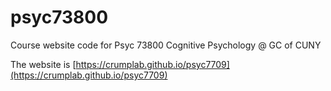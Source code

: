 # psyc73800
Course website code for Psyc 73800 Cognitive Psychology @ GC of CUNY

The website is [https://crumplab.github.io/psyc7709](https://crumplab.github.io/psyc7709)
